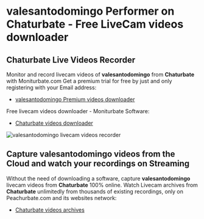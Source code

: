 # valesantodomingo Performer on Chaturbate - Free LiveCam videos downloader

## Chaturbate Live Videos Recorder

Monitor and record livecam videos of **valesantodomingo** from **Chaturbate** with Moniturbate.com
Get a premium trial for free by just and only registering with your Email address:
* [valesantodomingo Premium videos downloader](https://moniturbate.com/request-demo-licence-key.html)

Free livecam videos downloader - Moniturbate Software:
* [Chaturbate videos downloader](https://moniturbate.com/moniturbate-download-software.html)

![valesantodomingo livecam videos recorder](https://peachurnet.com/templates/moniturbate-software.png)


## Capture valesantodomingo videos from the Cloud and watch your recordings on Streaming

Without the need of downloading a software, capture **valesantodomingo** livecam videos from **Chaturbate** 100% online.
Watch Livecam archives from **Chaturbate** unlimitedly from thousands of existing recordings, only on Peachurbate.com and its websites network:
* [Chaturbate videos archives](https://peachurnet.com/)